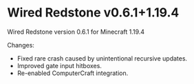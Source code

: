 # Wired Redstone v0.6.1+1.19.4

Wired Redstone version 0.6.1 for Minecraft 1.19.4

Changes:

* Fixed rare crash caused by unintentional recursive updates.
* Improved gate input hitboxes.
* Re-enabled ComputerCraft integration.

